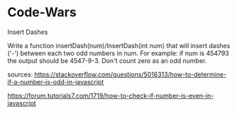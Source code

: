 # Code-Wars

Insert Dashes

Write a function insertDash(num)/InsertDash(int num) that will insert dashes ('-') between each two odd numbers in num. For example: if num is 454793 the output should be 4547-9-3. Don't count zero as an odd number.

sources:
https://stackoverflow.com/questions/5016313/how-to-determine-if-a-number-is-odd-in-javascript

https://forum.tutorials7.com/1719/how-to-check-if-number-is-even-in-javascript
